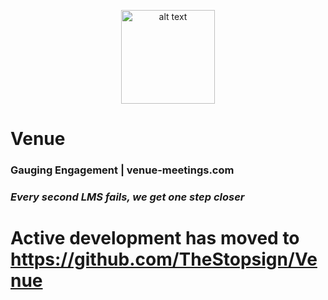 <p align="center"><img src="https://github.com/rcos/Venue2/blob/master/src/assets/venue-logo.svg" alt="alt text" width="150" height="150"></p>

# Venue

### Gauging Engagement | venue-meetings.com

### <em>Every second LMS fails, we get one step closer</em>

# Active development has moved to https://github.com/TheStopsign/Venue
